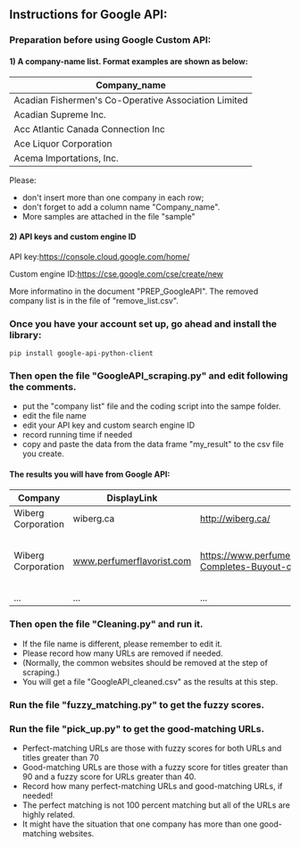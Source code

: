 
## Instructions for Google API:


### Preparation before using Google Custom API:


#### 1) A company-name list. Format examples are shown as below:

| Company_name |
| ------------ |
| Acadian Fishermen's Co-Operative Association Limited |
| Acadian Supreme Inc. |
| Acc Atlantic Canada Connection Inc |
| Ace Liquor Corporation |
| Acema Importations, Inc. |
		
Please: 
- don't insert more than one company in each row; 
- don't forget to add a column name "Company_name". 
- More samples are attached in the file "sample"


#### 2) API keys and custom engine ID

API key:https://console.cloud.google.com/home/

Custom engine ID:https://cse.google.com/cse/create/new

More informatino in the document "PREP_GoogleAPI". The removed company list is in the file of "remove_list.csv".


### Once you have your account set up, go ahead and install the library:

```
pip install google-api-python-client
```

### Then open the file "GoogleAPI_scraping.py" and edit following the comments.

- put the "company list" file and the coding script into the sampe folder. 
- edit the file name
- edit your API key and custom search engine ID
- record running time if needed
- copy and paste the data from the data frame "my_result" to the csv file you create.

#### The results you will have from Google API:

| Company | DisplayLink | Website | Title |
| ------- | ----------- | ------- | ----- |
| Wiberg Corporation | wiberg.ca | http://wiberg.ca/ | Wiberg Corporation |
| Wiberg Corporation | www.perfumerflavorist.com | https://www.perfumerflavorist.com/networking/news/company/IFF-Completes-Buyout-of-Wiberg-Corporation--510758411.html | IFF Completes Buyout of Wiberg Corporation |
| ... | ... | ... | ... |

### Then open the file "Cleaning.py" and run it.

- If the file name is different, please remember to edit it. 
- Please record how many URLs are removed if needed. 
- (Normally, the common websites should be removed at the step of scraping.) 
- You will get a file "GoogleAPI_cleaned.csv" as the results at this step.

### Run the file "fuzzy_matching.py" to get the fuzzy scores.

### Run the file "pick_up.py" to get the good-matching URLs.

- Perfect-matching URLs are those with fuzzy scores for both URLs and titles greater than 70
- Good-matching URLs are those with a fuzzy score for titles greater than 90 and a fuzzy score for URLs greater than 40.
- Record how many perfect-matching URLs and good-matching URLs, if needed!
- The perfect matching is not 100 percent matching but all of the URLs are highly related.
- It might have the situation that one company has more than one good-matching websites.

